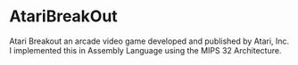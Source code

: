 # AtariBreakOut
Atari Breakout an arcade video game developed and published by Atari, Inc. I implemented this in Assembly Language using the MIPS 32 Architecture.
